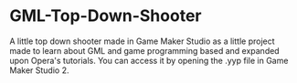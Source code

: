 # GML-Top-Down-Shooter
A little top down shooter made in Game Maker Studio as a little project made to learn about GML and game programming based and expanded upon Opera's tutorials. 
You can access it by opening the .yyp file in Game Maker Studio 2.
